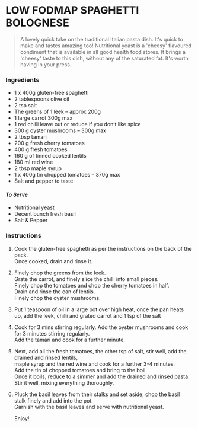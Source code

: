 # LOW FODMAP SPAGHETTI BOLOGNESE

>A lovely quick take on the traditional Italian pasta dish. It's quick to make and tastes amazing too! Nutritional yeast is a 'cheesy' flavoured condiment that is available in all good health food stores. It brings a 'cheesy' taste to this dish, without any of the saturated fat. It's worth having in your press.


### **Ingredients**

* 1 x 400g gluten-free spaghetti  
* 2 tablespoons olive oil  
* 2 tsp salt  
* The greens of 1 leek – approx 200g  
* 1 large carrot 300g max  
* 1 red chilli leave out or reduce if you don’t like spice  
* 300 g oyster mushrooms – 300g max  
* 2 tbsp tamari  
* 200 g fresh cherry tomatoes  
* 400 g fresh tomatoes  
* 160 g of tinned cooked lentils  
* 180 ml red wine  
* 2 tbsp maple syrup  
* 1 x 400g tin chopped tomatoes – 370g max  
* Salt and pepper to taste  
#### _To Serve_
* Nutritional yeast  
* Decent bunch fresh basil  
* Salt & Pepper


### **Instructions**

1. Cook the gluten-free spaghetti as per the instructions on the back of the pack.  
Once cooked, drain and rinse it.
2. Finely chop the greens from the leek.  
Grate the carrot, and finely slice the chilli into small pieces.  
Finely chop the tomatoes and chop the cherry tomatoes in half.  
Drain and rinse the can of lentils.  
Finely chop the oyster mushrooms.
3. Put 1 teaspoon of oil in a large pot over high heat, once the pan heats up, add the leek, chilli and grated carrot and 1 tsp of the salt  
4. Cook for 3 mins stirring regularly.
Add the oyster mushrooms and cook for 3 minutes stirring regularly.  
Add the tamari and cook for a further minute.  
5. Next, add all the fresh tomatoes, the other tsp of salt, stir well, add the drained and rinsed lentils,  
maple syrup and the red wine and cook for a further 3-4 minutes.  
Add the tin of chopped tomatoes and bring to the boil.  
Once it boils, reduce to a simmer and add the drained and rinsed pasta. Stir it well, mixing everything thoroughly.
6. Pluck the basil leaves from their stalks and set aside, chop the basil stalk finely and add into the pot.  
Garnish with the basil leaves and serve with nutritional yeast.

    Enjoy!